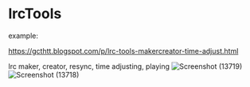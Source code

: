 # lrcTools

example:

https://gcthtt.blogspot.com/p/lrc-tools-makercreator-time-adjust.html

lrc maker, creator, resync, time adjusting, playing
![Screenshot (13719)](https://user-images.githubusercontent.com/55921798/216286436-45cac363-5da4-471d-94b8-088fc5cb391f.png)
![Screenshot (13718)](https://user-images.githubusercontent.com/55921798/216286447-1ad4bf9c-0484-4d70-90f5-9f0f7386bace.png)
